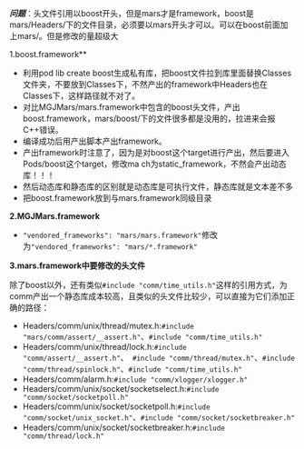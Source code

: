 ***问题***：头文件引用以boost开头，但是mars才是framework，boost是mars/Headers/下的文件目录，必须要以mars开头才可以。可以在boost前面加上mars/。但是修改的量超级大

1.boost.framework**

- 利用pod lib create boost生成私有库，把boost文件拉到库里面替换Classes文件夹，不要放到Classes下，不然产出的framework中Headers也在Classes下，这样路径就不对了。
- 对比MGJMars/mars.framework中包含的boost头文件，产出boost.framework，mars/boost/下的文件很多都是没用的，拉进来会报C++错误。
- 编译成功后用产出脚本产出framework。
- 产出framework时注意了，因为是对boost这个target进行产出，然后要进入Pods/boost这个target，修改ma ch为static_framework，不然会产出动态库！！！
- 然后动态库和静态库的区别就是动态库是可执行文件，静态库就是文本差不多
- 把boost.framework放到与mars.framework同级目录

**2.MGJMars.framework**

- ```"vendored_frameworks": "mars/mars.framework"```修改为```"vendored_frameworks": "mars/*.framework"```

**3.mars.framework中要修改的头文件**

除了boost以外，还有类似```#include "comm/time_utils.h"```这样的引用方式，为comm产出一个静态库成本较高，且类似的头文件比较少，可以直接为它们添加正确的路径：

- Headers/comm/unix/thread/mutex.h:```#include "mars/comm/assert/__assert.h"```、```#include "comm/time_utils.h"```
- Headers/comm/unix/thread/lock.h:```#include "comm/assert/__assert.h"```、``` #include "comm/thread/mutex.h"```、``` #include "comm/thread/spinlock.h" ```、```#include "comm/time_utils.h"```
- Headers/comm/alarm.h:```#include "comm/xlogger/xlogger.h"```
- Headers/comm/unix/socket/socketselect.h:```#include "comm/socket/socketpoll.h"```
- Headers/comm/unix/socket/socketpoll.h:```#include "comm/socket/unix_socket.h"```、```#include "comm/socket/socketbreaker.h"```
- Headers/comm/unix/socket/socketbreaker.h:```#include "comm/thread/lock.h"```

